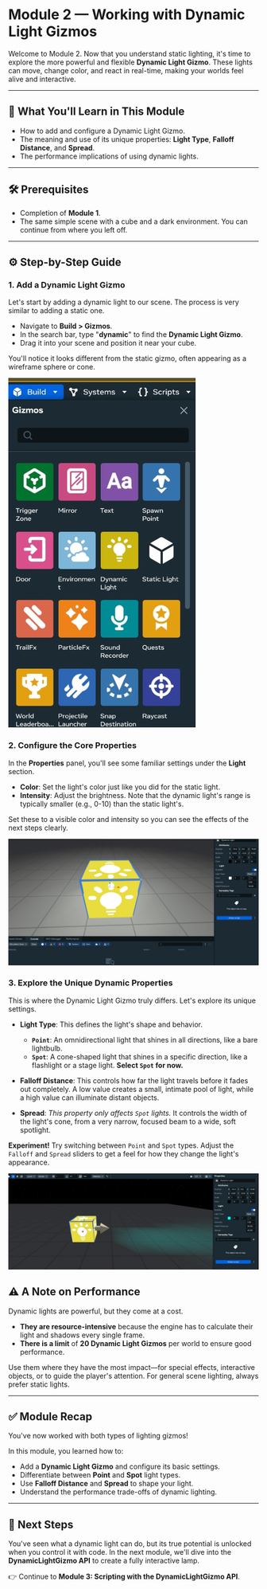 # Module 2 — Working with Dynamic Light Gizmos

Welcome to Module 2. Now that you understand static lighting, it's time to explore the more powerful and flexible **Dynamic Light Gizmo**. These lights can move, change color, and react in real-time, making your worlds feel alive and interactive.

---

## 🎯 What You'll Learn in This Module
- How to add and configure a Dynamic Light Gizmo.
- The meaning and use of its unique properties: **Light Type**, **Falloff Distance**, and **Spread**.
- The performance implications of using dynamic lights.

---

## 🛠️ Prerequisites
- Completion of **Module 1**.
- The same simple scene with a cube and a dark environment. You can continue from where you left off.

---

## ⚙️ Step-by-Step Guide

### 1. Add a Dynamic Light Gizmo
Let's start by adding a dynamic light to our scene. The process is very similar to adding a static one.

- Navigate to **Build > Gizmos**.
- In the search bar, type "**dynamic**" to find the **Dynamic Light Gizmo**.
- Drag it into your scene and position it near your cube.

You'll notice it looks different from the static gizmo, often appearing as a wireframe sphere or cone.

![The Build Gizmos menu showing the Dynamic Light Gizmo.](/docs/lighting-tutorial/media/buildgizmo.jpg)

### 2. Configure the Core Properties
In the **Properties** panel, you'll see some familiar settings under the **Light** section.

- **Color**: Set the light's color just like you did for the static light.
- **Intensity**: Adjust the brightness. Note that the dynamic light's range is typically smaller (e.g., 0-10) than the static light's.

Set these to a visible color and intensity so you can see the effects of the next steps clearly.

![The Properties panel for the Dynamic Light Gizmo.](/docs/lighting-tutorial/media/dynamiclightproperties.jpg)

### 3. Explore the Unique Dynamic Properties
This is where the Dynamic Light Gizmo truly differs. Let's explore its unique settings.

- **Light Type**: This defines the light's shape and behavior.
  - **`Point`**: An omnidirectional light that shines in all directions, like a bare lightbulb.
  - **`Spot`**: A cone-shaped light that shines in a specific direction, like a flashlight or a stage light. **Select `Spot` for now.**

- **Falloff Distance**: This controls how far the light travels before it fades out completely. A low value creates a small, intimate pool of light, while a high value can illuminate distant objects.

- **Spread**: *This property only affects `Spot` lights.* It controls the width of the light's cone, from a very narrow, focused beam to a wide, soft spotlight.

**Experiment!** Try switching between `Point` and `Spot` types. Adjust the `Falloff` and `Spread` sliders to get a feel for how they change the light's appearance.

![A Dynamic Light Gizmo set to a spotlight, illuminating a scene.](/docs/lighting-tutorial/media/dynamicspotlight.jpg)


## ⚠️ A Note on Performance
Dynamic lights are powerful, but they come at a cost.
- **They are resource-intensive** because the engine has to calculate their light and shadows every single frame.
- **There is a limit** of **20 Dynamic Light Gizmos** per world to ensure good performance.

Use them where they have the most impact—for special effects, interactive objects, or to guide the player's attention. For general scene lighting, always prefer static lights.

---

## ✅ Module Recap
You've now worked with both types of lighting gizmos!

In this module, you learned how to:
- Add a **Dynamic Light Gizmo** and configure its basic settings.
- Differentiate between **Point** and **Spot** light types.
- Use **Falloff Distance** and **Spread** to shape your light.
- Understand the performance trade-offs of dynamic lighting.

---

## 🚀 Next Steps
You've seen what a dynamic light can do, but its true potential is unlocked when you control it with code. In the next module, we'll dive into the **DynamicLightGizmo API** to create a fully interactive lamp.

👉 Continue to **Module 3: Scripting with the DynamicLightGizmo API**.
